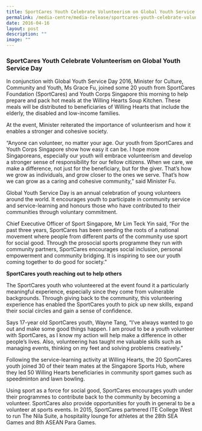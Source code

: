 ```yaml
---
title: SportCares Youth Celebrate Volunteerism on Global Youth Service Day
permalink: /media-centre/media-release/sportcares-youth-celebrate-volunteerism-on-global-youth-service-day/
date: 2016-04-16
layout: post
description: ""
image: ""
---
```

### **SportCares Youth Celebrate Volunteerism on Global Youth Service Day**

In conjunction with Global Youth Service Day 2016, Minister for Culture, Community and Youth, Ms Grace Fu, joined some 20 youth from SportCares Foundation (SportCares) and Youth Corps Singapore this morning to help prepare and pack hot meals at the Willing Hearts Soup Kitchen. These meals will be distributed to beneficiaries of Willing Hearts that include the elderly, the disabled and low-income families.  
  
At the event, Minister reiterated the importance of volunteerism and how it enables a stronger and cohesive society.  
  
“Anyone can volunteer, no matter your age. Our youth from SportCares and Youth Corps Singapore show how easy it can be. I hope more Singaporeans, especially our youth will embrace volunteerism and develop a stronger sense of responsibility for our fellow citizens. When we care, we make a difference, not just for the beneficiary, but for the giver. That’s how we grow as individuals, and grow closer to the ones we serve. That’s how we can grow as a caring and cohesive community,” said Minister Fu.  
  
Global Youth Service Day is an annual celebration of young volunteers around the world. It encourages youth to participate in community service and service-learning and honours those who have contributed to their communities through voluntary commitment.  
  
Chief Executive Officer of Sport Singapore, Mr Lim Teck Yin said, “For the past three years, SportCares has been seeding the roots of a national movement where people from different parts of the community use sport for social good. Through the prosocial sports programme they run with community partners, SportCares encourages social inclusion, personal empowerment and community bridging. It is inspiring to see our youth coming together to do good for society.”  
  
**SportCares youth reaching out to help others**  
  
The SportCares youth who volunteered at the event found it a particularly meaningful experience, especially since they come from vulnerable backgrounds. Through giving back to the community, this volunteering experience has enabled the SportCares youth to pick up new skills, expand their social circles and gain a sense of confidence.  
  
Says 17-year old SportCares youth, Wayne Tang, “I’ve always wanted to go out and make some good things happen. I am proud to be a youth volunteer with SportCares, as I know my action will help make a difference in other people’s lives. Also, volunteering has taught me valuable skills such as managing events, thinking on my feet and solving problems creatively.”  
  
Following the service-learning activity at Willing Hearts, the 20 SportCares youth joined 30 of their team mates at the Singapore Sports Hub, where they led 50 Willing Hearts beneficiaries in community sport games such as speedminton and lawn bowling.  
  
Using sport as a force for social good, SportCares encourages youth under their programmes to contribute back to the community by becoming a volunteer. SportCares also provide opportunities for youth in general to be a volunteer at sports events. In 2015, SportCares partnered ITE College West to run The Nila Suite, a hospitality lounge for athletes at the 28th SEA Games and 8th ASEAN Para Games.